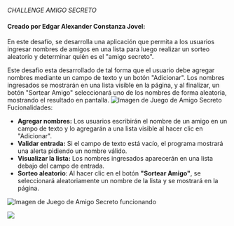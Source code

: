 <em align = "center"> CHALLENGE AMIGO SECRETO</em>
<h4> Creado por Edgar Alexander Constanza Jovel:</h4>
En este desafío, se desarrolla una aplicación que permita a los usuarios ingresar nombres de amigos en una lista para luego
realizar un sorteo aleatorio y determinar quién es el "amigo secreto".

Este desafio esta desarrollado de tal forma que el usuario debe agregar nombres mediante un campo de texto y un botón "Adicionar". Los nombres ingresados se mostrarán en una lista visible en la página, y al finalizar, un botón 
"Sortear Amigo" seleccionará uno de los nombres de forma aleatoria, mostrando el resultado en pantalla.
![Imagen de Juego de Amigo Secreto](https://github.com/user-attachments/assets/d3c82c30-d1f3-4ad4-92be-7f120c7459c1)
Fucionalidades:
<ul>
  <li>
      <strong>Agregar nombres:</strong> Los usuarios escribirán el nombre de un amigo en un campo de texto y lo agregarán a una lista visible al hacer clic en "Adicionar".
  </li>
  <li>
    <strong>Validar entrada:</strong> Si el campo de texto está vacío, el programa mostrará una alerta pidiendo un nombre válido.
  </li>
  <li>
    <strong>Visualizar la lista:</strong> Los nombres ingresados aparecerán en una lista debajo del campo de entrada.
  </li>
  <li>
    <strong>Sorteo aleatorio</strong>: Al hacer clic en el botón <strong>"Sortear Amigo"</strong>, se seleccionará aleatoriamente un nombre de la lista y se mostrará en la página.
  </li>
</ul>


![Imagen de Juego de Amigo Secreto funcionando](https://github.com/user-attachments/assets/400f60ea-2515-454c-bf93-72c5f2be818b)




<p align="left">
   <img src="https://img.shields.io/badge/STATUS-EN%20DESAROLLO-green">
</p>
